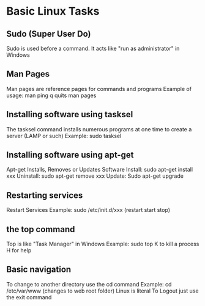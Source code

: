 # Basic Linux Tasks

## Sudo (Super User Do)
Sudo is used before a command.  It acts like \"run as administrator\" in Windows

## Man Pages
Man pages are reference pages for commands and programs
Example of usage: man ping
q quits man pages

## Installing software using tasksel
The tasksel command installs numerous programs at one time to create a server (LAMP or such)
Example: sudo tasksel

## Installing software using apt-get
Apt-get Installs, Removes or Updates Software
Install: sudo apt-get install xxx
Uninstall: sudo apt-get remove xxx
Update: Sudo apt-get upgrade

## Restarting services
Restart Services
Example: sudo  /etc/init.d/xxx (restart start stop)

## the top command
Top is like \"Task Manager\" in Windows
Example: sudo top
K to kill a process
H for help

## Basic navigation
To change to another directory use the cd command
Example: cd /etc/var/www (changes to web root folder)
Linux is literal
To Logout just use the exit command
